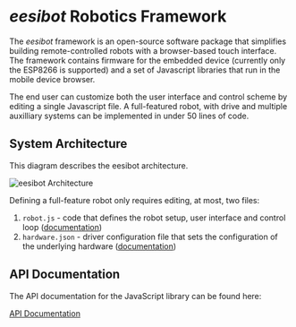 # *eesibot* Robotics Framework #

The *eesibot* framework is an open-source software package that simplifies building remote-controlled robots with a browser-based touch interface. The framework contains firmware for the embedded device (currently only the ESP8266 is supported) and a set of Javascript libraries that run in the mobile device browser.

The end user can customize both the user interface and control scheme by editing a single Javascript file. A full-featured robot, with drive and multiple auxilliary systems can be implemented in under 50 lines of code.

## System Architecture ##
This diagram describes the eesibot architecture.

![eesibot Architecture](/client/doc/eesibot-architecture.png)

Defining a full-feature robot only requires editing, at most, two files:
 1. `robot.js` - code that defines the robot setup, user interface and control loop ([documentation](./robot.js.md))
 2. `hardware.json` - driver configuration file that sets the configuration of the underlying hardware ([documentation](./hardware.json.md))

## API Documentation ##
The API documentation for the JavaScript library can be found here:

[API Documentation](https://raw.githack.com/jmalins/BattleBot-Control/new-ui/client/doc/esdoc/index.html)

